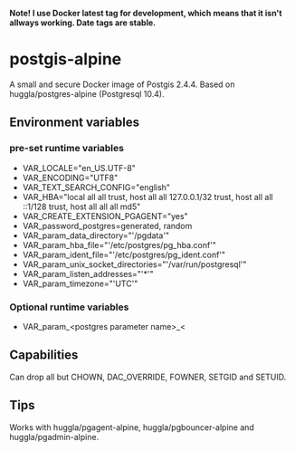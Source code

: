 **Note! I use Docker latest tag for development, which means that it isn't allways working. Date tags are stable.**

# postgis-alpine
A small and secure Docker image of Postgis 2.4.4. Based on huggla/postgres-alpine (Postgresql 10.4).

## Environment variables
### pre-set runtime variables
* VAR_LOCALE="en_US.UTF-8"
* VAR_ENCODING="UTF8"
* VAR_TEXT_SEARCH_CONFIG="english"
* VAR_HBA="local all all trust, host all all 127.0.0.1/32 trust, host all all ::1/128 trust, host all all all md5"
* VAR_CREATE_EXTENSION_PGAGENT="yes"
* VAR_password_postgres=generated, random
* VAR_param_data_directory="'/pgdata'"
* VAR_param_hba_file="'/etc/postgres/pg_hba.conf'"
* VAR_param_ident_file="'/etc/postgres/pg_ident.conf'"
* VAR_param_unix_socket_directories="'/var/run/postgresql'"
* VAR_param_listen_addresses="'*'"
* VAR_param_timezone="'UTC'"

### Optional runtime variables
* VAR_param_&lt;postgres parameter name&gt;_&lt;

## Capabilities
Can drop all but CHOWN, DAC_OVERRIDE, FOWNER, SETGID and SETUID.

## Tips
Works with huggla/pgagent-alpine, huggla/pgbouncer-alpine and huggla/pgadmin-alpine.

